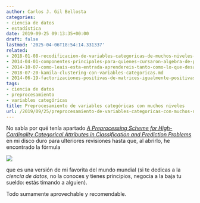 ```yaml
---
author: Carlos J. Gil Bellosta
categories:
- ciencia de datos
- estadística
date: 2019-09-25 09:13:35+00:00
draft: false
lastmod: '2025-04-06T18:54:14.331337'
related:
- 2018-01-08-recodificacion-de-variables-categoricas-de-muchos-niveles-ayuda.md
- 2014-04-01-componentes-principales-para-quienes-cursaron-algebra-de-primero-con-aprovechamiento.md
- 2014-10-07-como-leais-esta-entrada-aprendereis-tanto-como-lo-que-desaprendereis.md
- 2018-07-20-kamila-clustering-con-variables-categoricas.md
- 2014-06-19-factorizaciones-positivas-de-matrices-igualmente-positivas.md
tags:
- ciencia de datos
- preprocesamiento
- variables categóricas
title: Preprocesamiento de variables categóricas con muchos niveles
url: /2019/09/25/preprocesamiento-de-variables-categoricas-con-muchos-niveles/
---
```


No sabía por qué tenía apartado [_A Preprocessing Scheme for High-Cardinality Categorical Attributes in Classification and Prediction Problems_](https://dl.acm.org/citation.cfm?id=507538) en mi disco duro para ulteriores revisiones hasta que, al abrirlo, he encontrado la fórmula

![](/wp-uploads/2019/09/greatest_formula_ever.png#center)

que es una versión de mi favorita del mundo mundial (si te dedicas a la _ciencia de datos_, no la conoces y tienes principios, negocia a la baja tu sueldo: estás timando a alguien).

Todo sumamente aprovechable y recomendable.